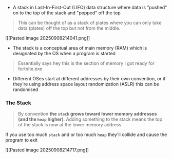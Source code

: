 
- A stack in Last-In-First-Out (LIFO) data structure where data is "pushed" on to the top of the stack and "popped" off the top

> This can be thought of as a stack of plates where you can only take data (plates) off the top but not from the middle.

![[Pasted image 20250908214041.png]]

- The stack is a conceptual area of main memory (RAM) which is designated by the OS when a program is started 

> Essentially says hey this is the section of memory i got ready for fortnite.exe

- Different OSes start at different addresses by their own convention, or if they're using address space layout randomization (ASLR) this can be randomised

### The Stack

> By convention **the `stack` grows toward lower memory addresses (and the `heap` higher)**. Adding something to the stack means the top of the stack is now at the lower memory address

If you use too much `stack` and or too much `heap` they'll collide and cause the program to exit 

![[Pasted image 20250908214717.png]]


